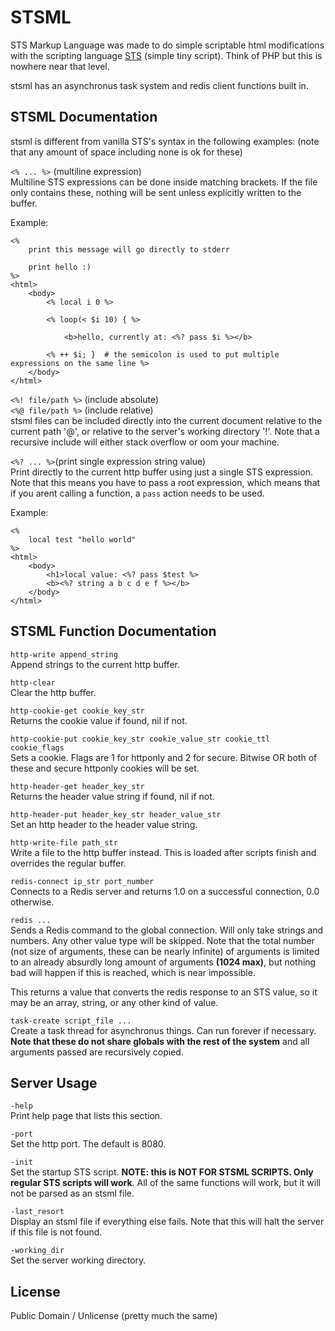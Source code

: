 # STSML
STS Markup Language was made to do simple scriptable html modifications with the scripting language [STS](https://github.com/zeroxthreef/SimpleTinyScript) (simple tiny script). Think of PHP but this is nowhere near that level.

stsml has an asynchronus task system and redis client functions built in.


## STSML Documentation
stsml is different from vanilla STS's syntax in the following examples: (note that any amount of space including none is ok for these)


``<% ... %>`` (multiline expression)<br>
Multiline STS expressions can be done inside matching brackets. If the file only contains these, nothing will be sent unless explicitly written to the buffer.

Example:
```
<%
	print this message will go directly to stderr

	print hello :)
%>
<html>
	<body>
		<% local i 0 %>

		<% loop(< $i 10) { %>

			<b>hello, currently at: <%? pass $i %></b>

		<% ++ $i; }  # the semicolon is used to put multiple expressions on the same line %>
	</body>
</html>
```


``<%! file/path %>`` (include absolute)<br>
``<%@ file/path %>`` (include relative)<br>
stsml files can be included directly into the current document relative to the current path '@', or relative to the server's working directory '!'. Note that a recursive include will either stack overflow or oom your machine.



``<%? ... %>``(print single expression string value)<br>
Print directly to the current http buffer using just a single STS expression. Note that this means you have to pass a root expression, which means that if you arent calling a function, a `pass` action needs to be used.

Example:
```
<%
	local test "hello world"
%>
<html>
	<body>
		<h1>local value: <%? pass $test %>
		<b><%? string a b c d e f %></b>
	</body>
</html>
```


## STSML Function Documentation

`http-write append_string`<br>
Append strings to the current http buffer.

`http-clear`<br>
Clear the http buffer.

`http-cookie-get cookie_key_str`<br>
Returns the cookie value if found, nil if not.

`http-cookie-put cookie_key_str cookie_value_str cookie_ttl cookie_flags`<br>
Sets a cookie. Flags are 1 for httponly and 2 for secure. Bitwise OR both of these and secure httponly cookies will be set.

`http-header-get header_key_str`<br>
Returns the header value string if found, nil if not.

`http-header-put header_key_str header_value_str`<br>
Set an http header to the header value string.

`http-write-file path_str`<br>
Write a file to the http buffer instead. This is loaded after scripts finish and overrides the regular buffer.

`redis-connect ip_str port_number`<br>
Connects to a Redis server and returns 1.0 on a successful connection, 0.0 otherwise.

`redis ...`<br>
Sends a Redis command to the global connection. Will only take strings and numbers. Any other value type will be skipped. Note that the total number (not size of arguments, these can be nearly infinite) of arguments is limited to an already absurdly long amount of arguments **(1024 max)**, but nothing bad will happen if this is reached, which is near impossible.

This returns a value that converts the redis response to an STS value, so it may be an array, string, or any other kind of value.

`task-create script_file ...`<br>
Create a task thread for asynchronus things. Can run forever if necessary. **Note that these do not share globals with the rest of the system** and all arguments passed are recursively copied.


## Server Usage
`-help`<br>
Print help page that lists this section.

`-port`<br>
Set the http port. The default is 8080.

`-init`<br>
Set the startup STS script. **NOTE: this is NOT FOR STSML SCRIPTS. Only regular STS scripts will work**. All of the same functions will work, but it will not be parsed as an stsml file.

`-last_resort`<br>
Display an stsml file if everything else fails. Note that this will halt the server if this file is not found.

`-working_dir`<br>
Set the server working directory.


## License
Public Domain / Unlicense (pretty much the same)